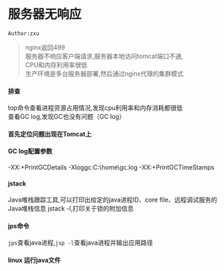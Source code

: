 # 服务器无响应
`Author:zxu`

> nginx返回499  
> 服务器不响应客户端请求,服务器本地访问tomcat端口不通,  
> CPU和内存利用率很低  
> 生产环境是多台服务器部署,然后通过nginx代理的集群模式  

#### 排查
top命令查看进程资源占用情况,发现cpu利用率和内存消耗都很低  
查看GC log,发现GC也没有问题（GC log）
#### 首先定位问题出现在Tomcat上

#### GC log配置参数
-XX:+PrintGCDetails -Xloggc:C:\home\gc.log -XX:+PrintGCTimeStamps

#### jstack
Java堆栈跟踪工具,可以打印出给定的java进程ID、core file、远程调试服务的Java堆栈信息
jstack -l,打印关于锁的附加信息


#### jps命令
`jps`查看java进程,`jsp -l`查看java进程并输出应用路径

#### linux 运行java文件
